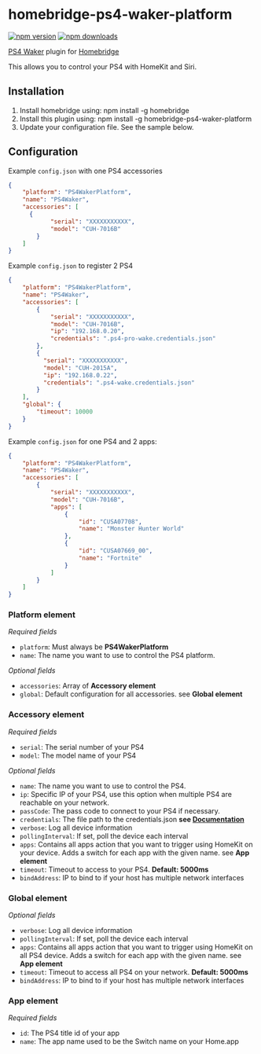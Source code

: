 # homebridge-ps4-waker-platform

[![npm version](https://badge.fury.io/js/homebridge-ps4-waker-platform.svg)](https://badge.fury.io/js/homebridge-ps4-waker-platform)
[![npm downloads](https://badgen.net/npm/dt/homebridge-ps4-waker-platform)](https://badgen.net/npm/dt/homebridge-ps4-waker-platform)

[PS4 Waker](https://github.com/dhleong/ps4-waker) plugin for [Homebridge](https://github.com/nfarina/homebridge)

This allows you to control your PS4 with HomeKit and Siri.

## Installation
1. Install homebridge using: npm install -g homebridge
2. Install this plugin using: npm install -g homebridge-ps4-waker-platform
3. Update your configuration file. See the sample below.

## Configuration
Example `config.json` with one PS4 accessories

```json
{
    "platform": "PS4WakerPlatform",
    "name": "PS4Waker",
    "accessories": [
      {
            "serial": "XXXXXXXXXXX",
            "model": "CUH-7016B"
        }
    ]
}
```

Example `config.json` to register 2 PS4

```json
{
    "platform": "PS4WakerPlatform",
    "name": "PS4Waker",
    "accessories": [
        {
            "serial": "XXXXXXXXXXX",
            "model": "CUH-7016B",
            "ip": "192.168.0.20",
            "credentials": ".ps4-pro-wake.credentials.json"  
        },
        {
          "serial": "XXXXXXXXXXX",
          "model": "CUH-2015A",
          "ip": "192.168.0.22",
          "credentials": ".ps4-wake.credentials.json"
        }
    ],
    "global": {
        "timeout": 10000
    }
}
```

Example `config.json` for one PS4 and 2 apps:

```json
{
    "platform": "PS4WakerPlatform",
    "name": "PS4Waker",
    "accessories": [
        {
            "serial": "XXXXXXXXXXX",
            "model": "CUH-7016B",
            "apps": [
                {
                    "id": "CUSA07708",
                    "name": "Monster Hunter World"
                },
                {
                    "id": "CUSA07669_00",
                    "name": "Fortnite"
                }
            ]
        }
    ]
}
```

### Platform element
*Required fields*
* `platform`: Must always be **PS4WakerPlatform**
* `name`: The name you want to use to control the PS4 platform.

*Optional fields*
* `accessories`: Array of **Accessory element**
* `global`: Default configuration for all accessories. see **Global element**

### Accessory element
*Required fields*
* `serial`: The serial number of your PS4
* `model`: The model name of your PS4

*Optional fields*
* `name`: The name you want to use to control the PS4.
* `ip`: Specific IP of your PS4, use this option when multiple PS4 are reachable on your network.
* `passCode`: The pass code to connect to your PS4 if necessary.
* `credentials`: The file path to the credentials.json **see [Documentation](https://github.com/dhleong/ps4-waker/wiki)**
* `verbose`: Log all device information
* `pollingInterval`: If set, poll the device each interval
* `apps`: Contains all apps action that you want to trigger using HomeKit on your device. Adds a switch for each app with the given name. see **App element**
* `timeout`: Timeout to access to your PS4. **Default: 5000ms**
* `bindAddress`: IP to bind to if your host has multiple network interfaces

### Global element
*Optional fields*
* `verbose`: Log all device information
* `pollingInterval`: If set, poll the device each interval
* `apps`: Contains all apps action that you want to trigger using HomeKit on all PS4 device. Adds a switch for each app with the given name. see **App element**
* `timeout`: Timeout to access all PS4 on your network. **Default: 5000ms**
* `bindAddress`: IP to bind to if your host has multiple network interfaces

 ### App element
 *Required fields*
 * `id`: The PS4 title id of your app
 * `name`: The app name used to be the Switch name on your Home.app
